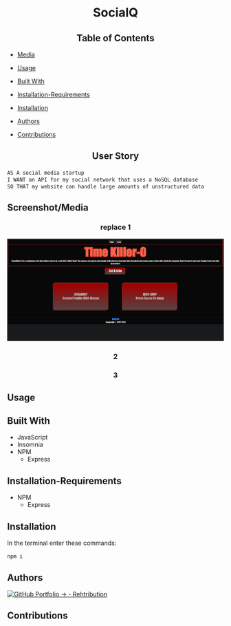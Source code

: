 <h1 align="center">SocialQ</h1>

<h2 align="center">Table of Contents</h2>

- [Media](#screenshot/media)

- [Usage](#usage)

- [Built With](#built-with)

- [Installation-Requirements](#installation-requirements)

- [Installation](#installation)

- [Authors](#authors)

- [Contributions](#contributions)

<h2 align="center">User Story</h2>

```
AS A social media startup
I WANT an API for my social network that uses a NoSQL database
SO THAT my website can handle large amounts of unstructured data
```

## Screenshot/Media

<h3 align="center">replace 1</h3>

![login-gif](https://github.com/Rehtribution/p2-TK0/blob/75666e094b6e491ff3873539ea8ebf64d7a1b364/public/media/Login.gif)

<h3 align="center">2</h3>


<h3 align="center">3</h3>



## Usage



## Built With

- JavaScript
- Insomnia
- NPM
  - Express

## Installation-Requirements

- NPM
  - Express


## Installation

In the terminal enter these commands:

```
npm i
```

## Authors

[![GitHub Portfolio -> - Rehtribution](https://img.shields.io/badge/GitHub_Portfolio_-->-Rehtribution-darkred?style=for-the-badge)](https://github.com/Rehtribution)


## Contributions

